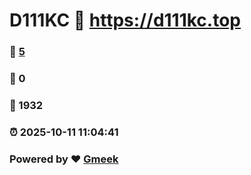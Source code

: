 # D111KC :link: https://d111kc.top 
### :page_facing_up: [5](https://d111kc.top/tag.html) 
### :speech_balloon: 0 
### :hibiscus: 1932 
### :alarm_clock: 2025-10-11 11:04:41 
### Powered by :heart: [Gmeek](https://github.com/Meekdai/Gmeek)
